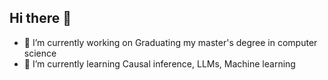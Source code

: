 ## Hi there 👋

<!--
**pide-v/pide-v** is a ✨ _special_ ✨ repository because its `README.md` (this file) appears on your GitHub profile.

Here are some ideas to get you started: -->

- 🔭 I’m currently working on Graduating my master's degree in computer science
- 🌱 I’m currently learning Causal inference, LLMs, Machine learning
<!--
- 👯 I’m looking to collaborate on ...
- 🤔 I’m looking for help with ...
- 💬 Ask me about ...
- 📫 How to reach me: pidez@proton.me
- 😄 Pronouns: ...
- ⚡ Fun fact: ...
-->
